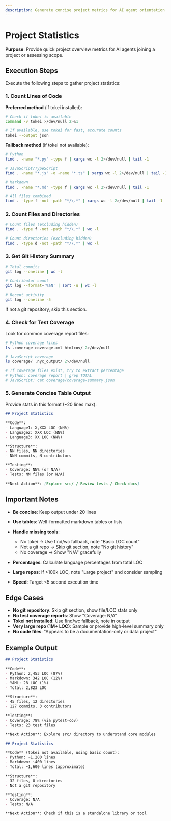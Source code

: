 ```yaml
---
description: Generate concise project metrics for AI agent orientation
---
```


# Project Statistics

**Purpose**: Provide quick project overview metrics for AI agents joining a project or assessing scope.

## Execution Steps

Execute the following steps to gather project statistics:

### 1. Count Lines of Code

**Preferred method** (if tokei installed):
```bash
# Check if tokei is available
command -v tokei >/dev/null 2>&1

# If available, use tokei for fast, accurate counts
tokei --output json
```

**Fallback method** (if tokei not available):
```bash
# Python
find . -name "*.py" -type f | xargs wc -l 2>/dev/null | tail -1

# JavaScript/TypeScript
find . -name "*.js" -o -name "*.ts" | xargs wc -l 2>/dev/null | tail -1

# Markdown
find . -name "*.md" -type f | xargs wc -l 2>/dev/null | tail -1

# All files combined
find . -type f -not -path "*/\.*" | xargs wc -l 2>/dev/null | tail -1
```

### 2. Count Files and Directories

```bash
# Count files (excluding hidden)
find . -type f -not -path "*/\.*" | wc -l

# Count directories (excluding hidden)
find . -type d -not -path "*/\.*" | wc -l
```

### 3. Get Git History Summary

```bash
# Total commits
git log --oneline | wc -l

# Contributor count
git log --format='%aN' | sort -u | wc -l

# Recent activity
git log --oneline -5
```

If not a git repository, skip this section.

### 4. Check for Test Coverage

Look for common coverage report files:
```bash
# Python coverage files
ls .coverage coverage.xml htmlcov/ 2>/dev/null

# JavaScript coverage
ls coverage/ .nyc_output/ 2>/dev/null

# If coverage files exist, try to extract percentage
# Python: coverage report | grep TOTAL
# JavaScript: cat coverage/coverage-summary.json
```

### 5. Generate Concise Table Output

Provide stats in this format (~20 lines max):

```markdown
## Project Statistics

**Code**:
- Language1: X,XXX LOC (NN%)
- Language2: XXX LOC (NN%)
- Language3: XX LOC (NN%)

**Structure**:
- NN files, NN directories
- NNN commits, N contributors

**Testing**:
- Coverage: NN% (or N/A)
- Tests: NN files (or N/A)

**Next Action**: [Explore src/ / Review tests / Check docs]
```

## Important Notes

- **Be concise**: Keep output under 20 lines
- **Use tables**: Well-formatted markdown tables or lists
- **Handle missing tools**:
  - No tokei → Use find/wc fallback, note "Basic LOC count"
  - Not a git repo → Skip git section, note "No git history"
  - No coverage → Show "N/A" gracefully

- **Percentages**: Calculate language percentages from total LOC
- **Large repos**: If >100k LOC, note "Large project" and consider sampling
- **Speed**: Target <5 second execution time

## Edge Cases

- **No git repository**: Skip git section, show file/LOC stats only
- **No test coverage reports**: Show "Coverage: N/A"
- **Tokei not installed**: Use find/wc fallback, note in output
- **Very large repo (1M+ LOC)**: Sample or provide high-level summary only
- **No code files**: "Appears to be a documentation-only or data project"

## Example Output

```markdown
## Project Statistics

**Code**:
- Python: 2,453 LOC (87%)
- Markdown: 342 LOC (12%)
- YAML: 28 LOC (1%)
- Total: 2,823 LOC

**Structure**:
- 45 files, 12 directories
- 127 commits, 3 contributors

**Testing**:
- Coverage: 78% (via pytest-cov)
- Tests: 23 test files

**Next Action**: Explore src/ directory to understand core modules
```

```markdown
## Project Statistics

**Code** (tokei not available, using basic count):
- Python: ~1,200 lines
- Markdown: ~400 lines
- Total: ~1,600 lines (approximate)

**Structure**:
- 32 files, 8 directories
- Not a git repository

**Testing**:
- Coverage: N/A
- Tests: N/A

**Next Action**: Check if this is a standalone library or tool
```
